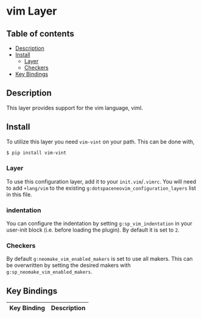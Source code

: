 # vim Layer

## Table of contents

* [Description](#description)
* [Install](#install)
  * [Layer](#layer)
  * [Checkers](#checkers)
* [Key Bindings](#key-bindings)

## Description

This layer provides support for the vim language, viml.

## Install

To utilize this layer you need `vim-vint` on your path. This can be done with,

```bash
$ pip install vim-vint
```

### Layer

To use this configuration layer, add it to your `init.vim`/`.vimrc`. You will need to add `+lang/vim` to the existing `g:dotspaceneovim_configuration_layers` list in this file.

### indentation

You can configure the indentation by setting `g:sp_vim_indentation` in your user-init block (i.e. before loading the plugin). By default it is set to `2`.

### Checkers

By default `g:neomake_vim_enabled_makers` is set to use all makers. This can be overwritten by setting the desired makers with `g:sp_neomake_vim_enabled_makers`.

## Key Bindings

| Key Binding | Description                                                    |
|-------------|----------------------------------------------------------------|
